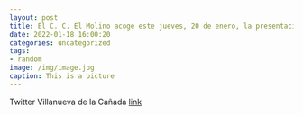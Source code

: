 ```yaml
---
layout: post
title: El C. C. El Molino acoge este jueves, 20 de enero, la presentación del libro “Oh, Mindful Day!”, de nuestra vecina @jardoncris, ...
date: 2022-01-18 16:00:20
categories: uncategorized
tags:
- random
image: /img/image.jpg
caption: This is a picture
---
```

Twitter Villanueva de la Cañada [link](https://twitter.com/AytoVDLCanada/status/1483414899481010177)
